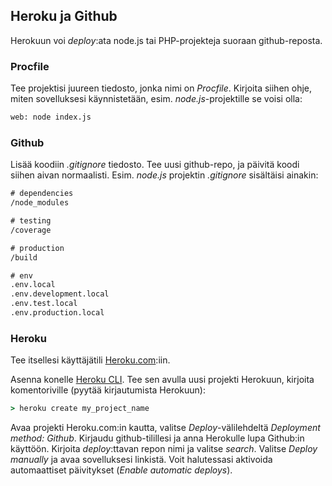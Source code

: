 ## Heroku ja Github

Herokuun voi *deploy*:ata node.js tai PHP-projekteja suoraan github-reposta.

### Procfile

Tee projektisi juureen tiedosto, jonka nimi on *Procfile*. Kirjoita siihen ohje, miten sovelluksesi käynnistetään, esim. *node.js*-projektille se voisi olla:

```cmd
web: node index.js
```

### Github

Lisää koodiin *.gitignore* tiedosto. Tee uusi github-repo, ja päivitä koodi siihen aivan normaalisti. Esim. *node.js* projektin *.gitignore* sisältäisi ainakin:

```cmd
# dependencies
/node_modules

# testing
/coverage

# production
/build

# env
.env.local
.env.development.local
.env.test.local
.env.production.local
```

### Heroku

Tee itsellesi käyttäjätili [Heroku.com](http://heroku.com):iin.

Asenna konelle [Heroku CLI](https://devcenter.heroku.com/articles/heroku-cli). Tee sen avulla uusi projekti Herokuun, kirjoita komentoriville (pyytää kirjautumista Herokuun):

```cmd
> heroku create my_project_name
```

Avaa projekti Heroku.com:in kautta, valitse *Deploy*-välilehdeltä *Deployment method: Github*. Kirjaudu github-tilillesi ja anna Herokulle lupa Github:in käyttöön. Kirjoita *deploy*:ttavan repon nimi ja valitse *search*. Valitse *Deploy manually* ja avaa sovelluksesi linkistä. Voit halutessasi aktivoida automaattiset päivitykset (*Enable automatic deploys*).

